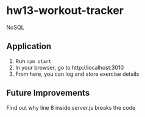 # hw13-workout-tracker
NoSQL

## Application

1. Run `npm start`
2. In your browser, go to http://localhost:3010
3. From here, you can log and store exercise details

## Future Improvements 

Find out why line 8 inside server.js breaks the code